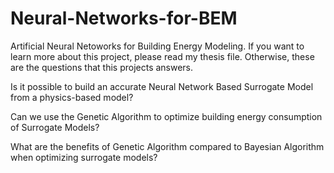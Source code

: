 # Neural-Networks-for-BEM
Artificial Neural Netoworks for Building Energy Modeling.
If you want to learn more about this project, please read my thesis file. Otherwise, these are the questions that this projects answers.

Is it possible to build an accurate Neural Network Based Surrogate Model from a physics-based model?

Can we use the Genetic Algorithm to optimize building energy consumption of Surrogate Models?

What are the benefits of Genetic Algorithm compared to Bayesian Algorithm when optimizing surrogate models?

